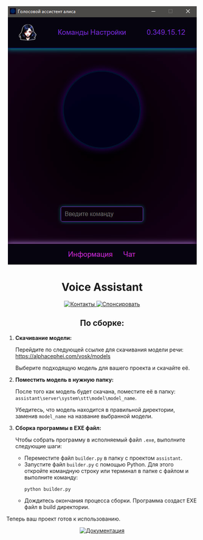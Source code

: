 <body>
    <div align="center">
        <img src="dox/res/main_screen.jpg" alt=".">
        <h1>Voice Assistant</h1>
    </div>
    <div align="center">
        <a href="https://github.com/xXxCLOTIxXx/xXxCLOTIxXx/blob/main/contacts.md">
            <img src="https://img.shields.io/badge/Контакты-Contacts-brightgreen" alt="Контакты">
        </a>
        <a href="https://github.com/xXxCLOTIxXx/xXxCLOTIxXx/blob/main/sponsor.md">
            <img src="https://img.shields.io/badge/Спонсировать-Donate-yellow" alt="Спонсировать">
        </a>
    </div>
    <div>
        <h2 align="center">По сборке:</h2>
        <ol>
            <li><strong>Скачивание модели:</strong>
                <p>Перейдите по следующей ссылке для скачивания модели речи: <a href="https://alphacephei.com/vosk/models" target="_blank">https://alphacephei.com/vosk/models</a></p>
                <p>Выберите подходящую модель для вашего проекта и скачайте её.</p>
            </li>
            <li><strong>Поместить модель в нужную папку:</strong>
                <p>После того как модель будет скачана, поместите её в папку: <code>assistant\server\system\stt\model\model_name</code>.</p>
                <p>Убедитесь, что модель находится в правильной директории, заменив <code>model_name</code> на название выбранной модели.</p>
            </li>
            <li><strong>Сборка программы в EXE файл:</strong>
                <p>Чтобы собрать программу в исполняемый файл <code>.exe</code>, выполните следующие шаги:</p>
                <ul>
                    <li>Переместите файл <code>builder.py</code> в папку с проектом <code>assistant</code>.</li>
                    <li>Запустите файл <code>builder.py</code> с помощью Python. Для этого откройте командную строку или терминал в папке с файлом и выполните команду:</li>
                    <pre><code>python builder.py</code></pre>
                    <li>Дождитесь окончания процесса сборки. Программа создаст EXE файл в build директории.</li>
                </ul>
            </li>
        </ol>
        <p>Теперь ваш проект готов к использованию.</p>
      <div align="center">
      <a href="dox/main.md"><img src="https://img.shields.io/badge/Документация-Documentation-magenta" alt="Документация"></a>
      </div>
      </div>
    </body>
</html>

